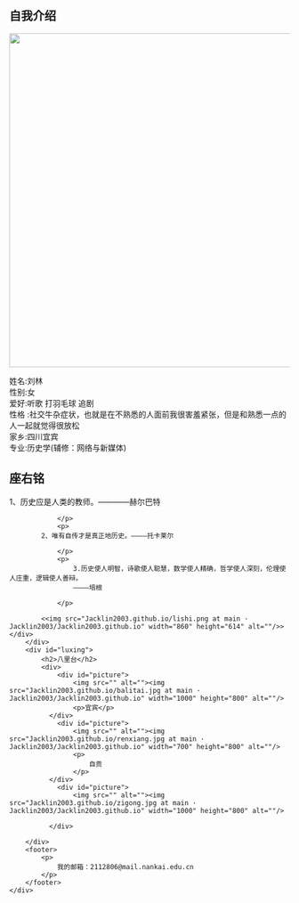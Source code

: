 <!DOCTYPE html>
<html lang="en">

<head>
    <meta charset="UTF-8">
    <meta http-equiv="X-UA-Compatible" content="IE=edge">
    <meta name="viewport" content="width=device-width, initial-scale=1.0">
    <title>个人介绍</title>
</head>
	
<body>      
<div id="main">
            <div id="main_left">
                <h2 link="#E33336">自我介绍</h2>
                <img src="Jacklin2003.github.io/luori.jpg at main · Jacklin2003/Jacklin2003.github.io" width="1000" height="600" alt=""/>
                <p>
                    <span>姓名</span>:刘林<br>
                    <span>性别</span>:女<br>
                    <span>爱好</span>:听歌 打羽毛球 追剧<br>
                    <span>性格</span> :社交牛杂症状，也就是在不熟悉的人面前我很害羞紧张，但是和熟悉一点的人一起就觉得很放松<br>
                    <span>家乡</span>:四川宜宾<br>
                    <span>专业</span>:历史学(辅修：网络与新媒体)
              </p>
            </div>
          <div id="main_right">
                <h2>座右铭</h2>
                <p>
                    1、历史应是人类的教师。————赫尔巴特


                </p>
                <p>
		    2、唯有自传才是真正地历史。————托卡莱尔

                </p>
                <p>
                    3.历史使人明智，诗歌使人聪慧，数学使人精确，哲学使人深刻，伦理使人庄重，逻辑使人善辩。
					————培根
           
                </p>
                
            <<img src="Jacklin2003.github.io/lishi.png at main · Jacklin2003/Jacklin2003.github.io" width="860" height="614" alt=""/>> </div>
        </div>
        <div id="luxing">
            <h2>八里台</h2>
            <div>
                <div id="picture">
                    <img src="" alt=""><img src="Jacklin2003.github.io/balitai.jpg at main · Jacklin2003/Jacklin2003.github.io" width="1000" height="800" alt=""/>
                    <p>宜宾</p>
              </div>
                <div id="picture">
                    <img src="" alt=""><img src="Jacklin2003.github.io/renxiang.jpg at main · Jacklin2003/Jacklin2003.github.io" width="700" height="800" alt=""/>
                    <p>
                        自贡
                    </p>
              </div>
                <div id="picture">
                    <img src="" alt=""><img src="Jacklin2003.github.io/zigong.jpg at main · Jacklin2003/Jacklin2003.github.io" width="1000" height="800" alt=""/>
                    
              </div>
               
        </div>
        <footer>
            <p>
                我的邮箱：2112806@mail.nankai.edu.cn
            </p>
        </footer>
    </div>
</body>

</html>
